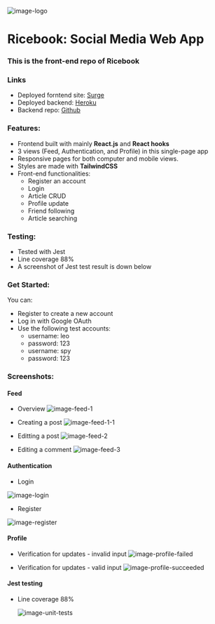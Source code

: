 ![image-logo](/screenshots/image-logo.png)

# Ricebook: Social Media Web App

### This is the front-end repo of Ricebook

### Links

- Deployed forntend site: [Surge](https://ricebook-bk.surge.sh/)
- Deployed backend: [Heroku](https://final-app.herokuapp.com/)
- Backend repo: [Github](https://github.com/Pedifax/Ricebook_Backend)

### Features:

- Frontend built with mainly **React.js** and **React hooks**
- 3 views (Feed, Authentication, and Profile) in this single-page app
- Responsive pages for both computer and mobile views.
- Styles are made with **TailwindCSS**
- Front-end functionalities:
  - Register an account
  - Login
  - Article CRUD
  - Profile update
  - Friend following
  - Article searching

### Testing:

- Tested with Jest
- Line coverage 88%
- A screenshot of Jest test result is down below

### Get Started:

You can:

- Register to create a new account
- Log in with Google OAuth
- Use the following test accounts:
  - username: leo
  - password: 123
  - username: spy
  - password: 123

### Screenshots:

#### Feed

- Overview
  ![image-feed-1](/screenshots/image-feed-1.png)

- Creating a post
  ![image-feed-1-1](/screenshots/image-feed-1-1.png)

- Editting a post
  ![image-feed-2](/screenshots/image-feed-2.png)

- Editing a comment
  ![image-feed-3](/screenshots/image-feed-3.png)

#### Authentication

- Login

![image-login](/screenshots/image-login.png)

- Register

![image-register](/screenshots/image-register.png)

#### Profile

- Verification for updates - invalid input
  ![image-profile-failed](/screenshots/image-profile-failed.png)

- Verification for updates - valid input
  ![image-profile-succeeded](/screenshots/image-profile-succeeded.png)

#### Jest testing

- Line coverage 88%

  ![image-unit-tests](/unit-tests.png)
